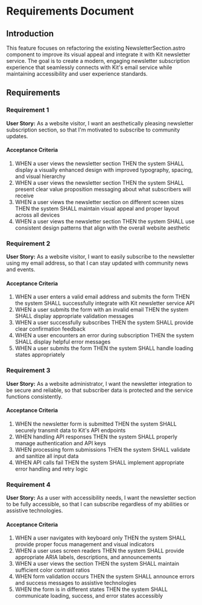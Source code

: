 # Requirements Document

## Introduction

This feature focuses on refactoring the existing NewsletterSection.astro component to improve its visual appeal and integrate it with Kit newsletter service. The goal is to create a modern, engaging newsletter subscription experience that seamlessly connects with Kit's email service while maintaining accessibility and user experience standards.

## Requirements

### Requirement 1

**User Story:** As a website visitor, I want an aesthetically pleasing newsletter subscription section, so that I'm motivated to subscribe to community updates.

#### Acceptance Criteria

1. WHEN a user views the newsletter section THEN the system SHALL display a visually enhanced design with improved typography, spacing, and visual hierarchy
2. WHEN a user views the newsletter section THEN the system SHALL present clear value proposition messaging about what subscribers will receive
3. WHEN a user views the newsletter section on different screen sizes THEN the system SHALL maintain visual appeal and proper layout across all devices
4. WHEN a user views the newsletter section THEN the system SHALL use consistent design patterns that align with the overall website aesthetic

### Requirement 2

**User Story:** As a website visitor, I want to easily subscribe to the newsletter using my email address, so that I can stay updated with community news and events.

#### Acceptance Criteria

1. WHEN a user enters a valid email address and submits the form THEN the system SHALL successfully integrate with Kit newsletter service API
2. WHEN a user submits the form with an invalid email THEN the system SHALL display appropriate validation messages
3. WHEN a user successfully subscribes THEN the system SHALL provide clear confirmation feedback
4. WHEN a user encounters an error during subscription THEN the system SHALL display helpful error messages
5. WHEN a user submits the form THEN the system SHALL handle loading states appropriately

### Requirement 3

**User Story:** As a website administrator, I want the newsletter integration to be secure and reliable, so that subscriber data is protected and the service functions consistently.

#### Acceptance Criteria

1. WHEN the newsletter form is submitted THEN the system SHALL securely transmit data to Kit's API endpoints
2. WHEN handling API responses THEN the system SHALL properly manage authentication and API keys
3. WHEN processing form submissions THEN the system SHALL validate and sanitize all input data
4. WHEN API calls fail THEN the system SHALL implement appropriate error handling and retry logic

### Requirement 4

**User Story:** As a user with accessibility needs, I want the newsletter section to be fully accessible, so that I can subscribe regardless of my abilities or assistive technologies.

#### Acceptance Criteria

1. WHEN a user navigates with keyboard only THEN the system SHALL provide proper focus management and visual indicators
2. WHEN a user uses screen readers THEN the system SHALL provide appropriate ARIA labels, descriptions, and announcements
3. WHEN a user views the section THEN the system SHALL maintain sufficient color contrast ratios
4. WHEN form validation occurs THEN the system SHALL announce errors and success messages to assistive technologies
5. WHEN the form is in different states THEN the system SHALL communicate loading, success, and error states accessibly